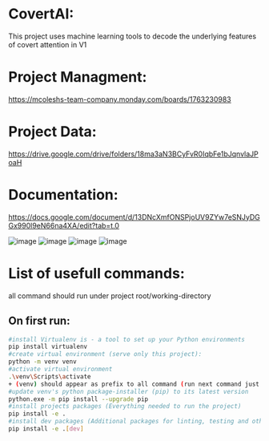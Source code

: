 # CovertAI:
This project uses machine learning tools to decode the underlying features of covert attention in V1

# Project Managment:
https://mcoleshs-team-company.monday.com/boards/1763230983

# Project Data:
https://drive.google.com/drive/folders/18ma3aN3BCyFvR0IqbFe1bJqnvlaJPoaH

# Documentation:
https://docs.google.com/document/d/13DNcXmfONSPjoUV9ZYw7eSNJyDGGx990l9eN66na4XA/edit?tab=t.0

![image](https://github.com/user-attachments/assets/33d1cf52-9a07-4328-8244-0946cb99b9d2)
![image](https://github.com/user-attachments/assets/5a1fb906-3688-4135-bc8b-d583a149c448)
![image](https://github.com/user-attachments/assets/7b5dc0e1-88cf-42db-877c-d7baee3a9ec8)
![image](https://github.com/user-attachments/assets/70dc1a26-7a03-4419-a2ad-06ad7cba2602)


# List of usefull commands:
all command should run under project root/working-directory

## On first run:
```bash 
#install Virtualenv is - a tool to set up your Python environments
pip install virtualenv
#create virtual environment (serve only this project):
python -m venv venv
#activate virtual environment
.\venv\Scripts\activate
+ (venv) should appear as prefix to all command (run next command just after activating venv)
#update venv's python package-installer (pip) to its latest version
python.exe -m pip install --upgrade pip
#install projects packages (Everything needed to run the project)
pip install -e .
#install dev packages (Additional packages for linting, testing and other developer tools)
pip install -e .[dev]
``` 
